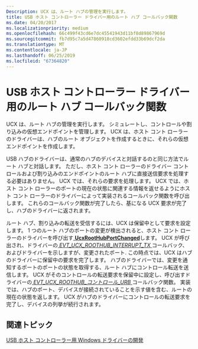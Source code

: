 ```yaml
---
Description: UCX は、ルート ハブの管理を実行します。
title: USB ホスト コントローラー ドライバー用のルート ハブ コールバック関数
ms.date: 04/20/2017
ms.localizationpriority: medium
ms.openlocfilehash: 66c499f43cd6e7dc45541943d11bf8d89867969d
ms.sourcegitcommit: fb7d95c7a5d47860918cd3602efdd33b69dcf2da
ms.translationtype: MT
ms.contentlocale: ja-JP
ms.lasthandoff: 06/25/2019
ms.locfileid: "67364820"
---
```

# <a name="root-hub-callback-functions-of-a-usb-host-controller-driver"></a>USB ホスト コントローラー ドライバー用のルート ハブ コールバック関数


UCX は、ルート ハブの管理を実行します。 シミュレートし、コントロールや割り込みの仮想エンドポイントを管理します。 UCX は、ホスト コント ローラーのドライバーは、ハブのルート オブジェクトを作成するときに、それらの仮想エンドポイントを作成します。

USB ハブのドライバーは、通常のハブのデバイスと対話するのと同じ方法でルート ハブと対話します。 ただし、ホスト コント ローラーのドライバー コントロールおよび割り込みのエンドポイントのルート ハブに直接送信要求を処理する必要はありません。 UCX では、それらの要求を処理します。 UCX では、ホスト コント ローラーのポートの現在の状態に関連する情報を返せるようにホスト コント ローラーのドライバーによって実装されるコールバック関数を呼び出します。 これらのコールバック関数が完了したら、基になる UCX 要求が完了し、ハブのドライバーに返されます。

ルート ハブ、割り込みの転送を受信するには、UCX は保留中として要求を設定します。 1 つのルート ハブのポートの変更が検出されると、ホスト コント ローラーのドライバーを呼び出す[ **UcxRootHubPortChanged**](https://docs.microsoft.com/windows-hardware/drivers/ddi/content/ucxroothub/nf-ucxroothub-ucxroothubportchanged)します。 UCX が呼び出され、ドライバーの[ *EVT\_UCX\_ROOTHUB\_INTERRUPT\_TX* ](https://docs.microsoft.com/windows-hardware/drivers/ddi/content/ucxroothub/nc-ucxroothub-evt_ucx_roothub_interrupt_tx)コールバック、およびドライバーを示しますが、変更されたポート. この時点では、UCX はハブのドライバーに保留中の要求を完了します。 ハブのドライバーでは、変更を通知するポートのポートの状態を取得する、ルート ハブにコントロール転送を送信します。 UCX がそのコントロールの転送要求を保留中に設定し、呼び出すドライバーの[ *EVT\_UCX\_ROOTHUB\_コントロール\_URB* ](https://docs.microsoft.com/windows-hardware/drivers/ddi/content/ucxroothub/nc-ucxroothub-evt_ucx_roothub_control_urb)コールバック関数。 実装では、ハブのポート、デバイスが接続されていることを示す値を含む、ルートの現在の状態を返します。 UCX がハブのドライバーにコントロールの転送要求を完了し、デバイスの列挙が続行されます。

## <a name="related-topics"></a>関連トピック
[USB ホスト コントローラー用 Windows ドライバーの開発](developing-windows-drivers-for-usb-host-controllers.md)  



